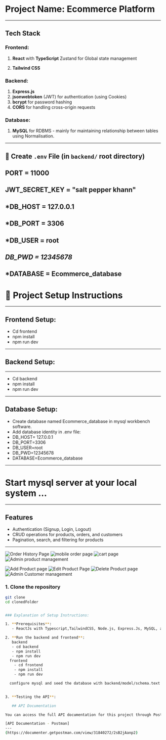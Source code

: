 # Project Name: Ecommerce Platform 

---

## Tech Stack

### Frontend:
1. **React** with **TypeScript** Zustand for Global state management

2. **Tailwind CSS**

### Backend:
1. **Express.js**
2. **jsonwebtoken** (JWT) for authentication (using Cookies)
3. **bcrypt** for password hashing
4. **CORS** for handling cross-origin requests

### Database:
1. **MySQL** for RDBMS - mainly for maintaining relationship between tables using Normalisation.

---

## 📁 Create `.env` File (in `backend/` root directory)
**PORT = 11000**
---
**JWT_SECRET_KEY	=  "salt pepper khann"**
---
***DB_HOST	= 127.0.0.1**
---
***DB_PORT =  3306**
---
***DB_USER = root**
---
***DB_PWD = 12345678***
---
***DATABASE	= Ecommerce_database**       
---
# 🚀 Project Setup Instructions
---
## Frontend Setup:

- Cd frontend
- npm install
- npm run dev
---
## Backend Setup:
---
- Cd backend
- npm install
- npm run dev
---
## Database Setup:

- Create database named  Ecommerce_database in mysql workbench software.
- Add database identity in .env file:
- DB_HOST= 127.0.0.1
- DB_PORT=3306
- DB_USER=root
- DB_PWD=12345678
- DATABASE=Ecommerce_database
---
# Start mysql server at your local system …
---


## Features
- Authentication (Signup, Login, Logout)
- CRUD operations for products, orders, and customers
- Pagination, search, and filtering for products

---




![Order History Page](/frontend/src/assets/im1.png)
![mobile order page](/frontend/src/assets/im2.png)
![cart page](/frontend/src/assets/im3.png)
![Admin product management](/frontend/src/assets/im4.png)

![Add Product page](/frontend/src/assets/im5.png)
![Edit Product Page](/frontend/src/assets/im6.png)
![Delete Product page](/frontend/src/assets/im7.png)
![Admin Customer management](/frontend/src/assets/im8.png)

### 1. Clone the repository
```bash
git clone 
cd clonedFolder


### Explanation of Setup Instructions:

1. **Prerequisites**: 
   - ReactJs with Typescript,TailwindCSS, Node.js, Express.Js, MySQL, and Postman.

2. **Run the backend and frontend**: 
   backend 
   - cd backend 
   - npm install
   - npm run dev
  frontend
    - cd frontend 
    - npm install
    - npm run dev

  configure mysql and seed the database with backend/model/schema.text  
    

3. **Testing the API**: 

   ## API Documentation

You can access the full API documentation for this project through Postman:

[API Documentation - Postman]
---
(https://documenter.getpostman.com/view/31840272/2sB2jAanp2)












